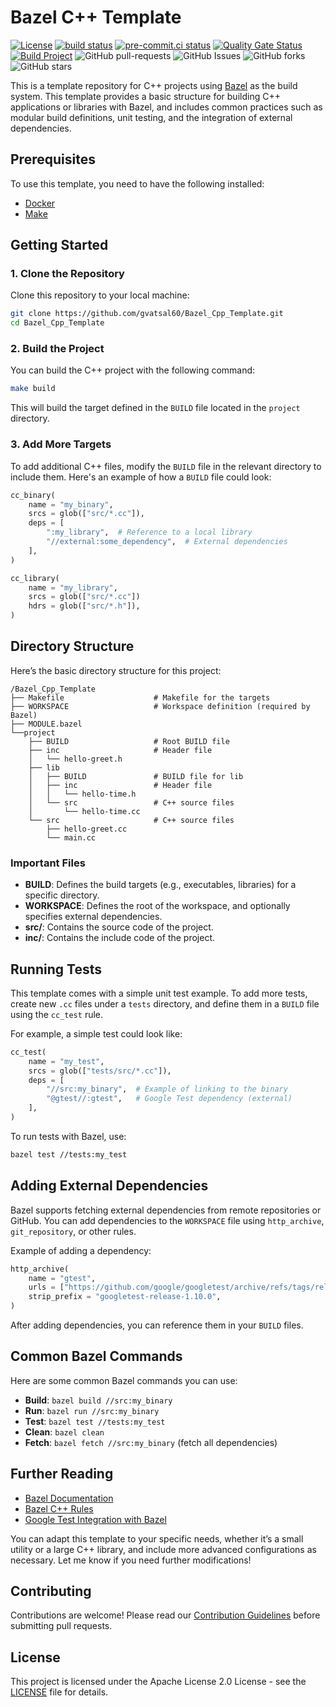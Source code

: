 # Bazel C++ Template

[![License](https://img.shields.io/badge/License-Apache_2.0-blue.svg)](https://img.shields.io/github/license/gvatsal60/Bazel_Cpp_Template)
[![build status](https://github.com/gvatsal60/Bazel_Cpp_Template/actions/workflows/readme-checker.yaml/badge.svg)](https://github.com/gvatsal60/Bazel_Cpp_Template/actions/workflows/readme-checker.yaml)
[![pre-commit.ci status](https://results.pre-commit.ci/badge/github/gvatsal60/Bazel_Cpp_Template/master.svg)](https://results.pre-commit.ci/latest/github/gvatsal60/Bazel_Cpp_Template/HEAD)
[![Quality Gate Status](https://sonarcloud.io/api/project_badges/measure?project=gvatsal60_Bazel_Cpp_Template&metric=alert_status)](https://sonarcloud.io/summary/new_code?id=gvatsal60_Bazel_Cpp_Template)
[![Build Project](https://github.com/gvatsal60/Bazel_Cpp_Template/actions/workflows/build.yml/badge.svg)](https://github.com/gvatsal60/Bazel_Cpp_Template/actions/workflows/build.yml)
![GitHub pull-requests](https://img.shields.io/github/issues-pr/gvatsal60/Bazel_Cpp_Template)
![GitHub Issues](https://img.shields.io/github/issues/gvatsal60/Bazel_Cpp_Template)
![GitHub forks](https://img.shields.io/github/forks/gvatsal60/Bazel_Cpp_Template)
![GitHub stars](https://img.shields.io/github/stars/gvatsal60/Bazel_Cpp_Template)

This is a template repository for C++ projects using [Bazel](https://bazel.build/) as the build system.
This template provides a basic structure for building C++ applications or libraries with Bazel,
and includes common practices such as modular build definitions, unit testing, and the integration of external dependencies.

## Prerequisites

To use this template, you need to have the following installed:

- [Docker](https://www.docker.com/)
- [Make](https://www.gnu.org/software/software.html)

## Getting Started

### 1. Clone the Repository

Clone this repository to your local machine:

```bash
git clone https://github.com/gvatsal60/Bazel_Cpp_Template.git
cd Bazel_Cpp_Template
```

### 2. Build the Project

You can build the C++ project with the following command:

```bash
make build
```

This will build the target defined in the `BUILD` file located in the `project` directory.

### 3. Add More Targets

To add additional C++ files, modify the `BUILD` file in the relevant directory to include them. Here's an example of how a `BUILD` file could look:

```python
cc_binary(
    name = "my_binary",
    srcs = glob(["src/*.cc"]),
    deps = [
        ":my_library",  # Reference to a local library
        "//external:some_dependency",  # External dependencies
    ],
)

cc_library(
    name = "my_library",
    srcs = glob(["src/*.cc"])
    hdrs = glob(["src/*.h"]),
)
```

## Directory Structure

Here’s the basic directory structure for this project:

```tree
/Bazel_Cpp_Template
├── Makefile                    # Makefile for the targets
├── WORKSPACE                   # Workspace definition (required by Bazel)
├── MODULE.bazel
└──project
    ├── BUILD                   # Root BUILD file
    ├── inc                     # Header file
    │   └── hello-greet.h
    ├── lib
    │   ├── BUILD               # BUILD file for lib
    │   ├── inc                 # Header file
    │   │   └── hello-time.h
    │   └── src                 # C++ source files
    │       └── hello-time.cc
    └── src                     # C++ source files
        ├── hello-greet.cc
        └── main.cc
```

### Important Files

- **BUILD**: Defines the build targets (e.g., executables, libraries) for a specific directory.
- **WORKSPACE**: Defines the root of the workspace, and optionally specifies external dependencies.
- **src/**: Contains the source code of the project.
- **inc/**: Contains the include code of the project.

## Running Tests

This template comes with a simple unit test example. To add more tests, create new `.cc` files under a `tests` directory, and define them in a `BUILD` file using the `cc_test` rule.

For example, a simple test could look like:

```python
cc_test(
    name = "my_test",
    srcs = glob(["tests/src/*.cc"]),
    deps = [
        "//src:my_binary",  # Example of linking to the binary
        "@gtest//:gtest",   # Google Test dependency (external)
    ],
)
```

To run tests with Bazel, use:

```bash
bazel test //tests:my_test
```

## Adding External Dependencies

Bazel supports fetching external dependencies from remote repositories or GitHub. You can add dependencies to the `WORKSPACE` file using `http_archive`, `git_repository`, or other rules.

Example of adding a dependency:

```python
http_archive(
    name = "gtest",
    urls = ["https://github.com/google/googletest/archive/refs/tags/release-1.10.0.tar.gz"],
    strip_prefix = "googletest-release-1.10.0",
)
```

After adding dependencies, you can reference them in your `BUILD` files.

## Common Bazel Commands

Here are some common Bazel commands you can use:

- **Build**: `bazel build //src:my_binary`
- **Run**: `bazel run //src:my_binary`
- **Test**: `bazel test //tests:my_test`
- **Clean**: `bazel clean`
- **Fetch**: `bazel fetch //src:my_binary` (fetch all dependencies)

## Further Reading

- [Bazel Documentation](https://docs.bazel.build)
- [Bazel C++ Rules](https://docs.bazel.build/versions/main/be/c-cpp.html)
- [Google Test Integration with Bazel](https://docs.bazel.build/versions/main/tutorial/test.html)

You can adapt this template to your specific needs, whether it’s a small utility or a large C++ library, and include more advanced configurations as necessary.
Let me know if you need further modifications!

## Contributing

Contributions are welcome! Please read our
[Contribution Guidelines](https://github.com/gvatsal60/Bazel_Cpp_Template/blob/HEAD/CONTRIBUTING.md)
before submitting pull requests.

## License

This project is licensed under the Apache License 2.0 License - see the
[LICENSE](https://github.com/gvatsal60/Bazel_Cpp_Template/blob/HEAD/LICENSE) file for details.
